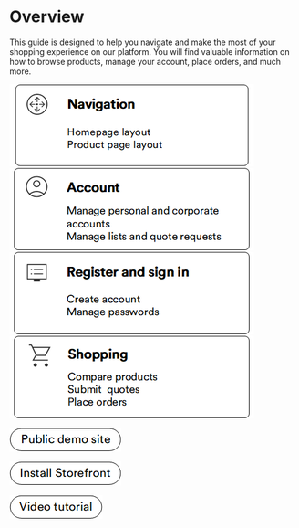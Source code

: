 # Overview

This guide is designed to help you navigate and make the most of your shopping experience on our platform. You will find valuable information on how to browse products, manage your account, place orders, and much more. 

[![Navigation](media/navigation_overview.png)](navigation/homepage-layout.md)[![Account](media/account-overview.png)](account/overview.md)
[![Register](media/register-overview.png)](registration_and_signing_in/create-account.md)[![Shopping](media/shopping-overview.png)](shopping/searching-for-products.md)

[![Storefront demo site](media/public-demo-site.png)](https://vcst-demo-storefront.paas.govirto.com/)

[![Install](media/install-storefront.png)](https://github.com/VirtoCommerce/vc-theme-b2b-vue)


[![Video tutorial](media/video-tutorial-button.png)](https://youtu.be/8LaCWtkVdAk?si=SbBl6_4DO-HWPKw7)